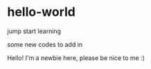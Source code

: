 # hello-world
jump start learning


some new codes to add in



Hello! I'm a newbie here, please be nice to me :)

